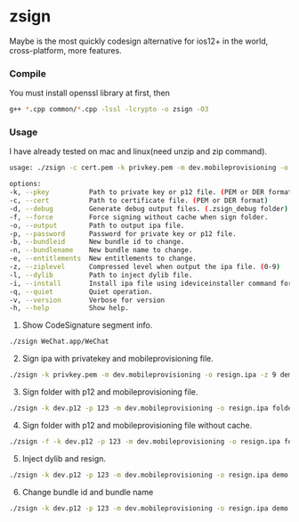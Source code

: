 # zsign
Maybe is the most quickly codesign alternative for ios12+ in the world,  cross-platform, more features.

### Compile
You must install openssl library at first, then
```bash
g++ *.cpp common/*.cpp -lssl -lcrypto -o zsign -O3
```

### Usage
I have already tested on mac and linux(need unzip and zip command).
```bash
usage: ./zsign -c cert.pem -k privkey.pem -m dev.mobileprovisioning -o output.ipa [options]... [file|folder]

options:
-k, --pkey          Path to private key or p12 file. (PEM or DER format)
-c, --cert          Path to certificate file. (PEM or DER format)
-d, --debug         Generate debug output files. (.zsign_debug folder)
-f, --force         Force signing without cache when sign folder.
-o, --output        Path to output ipa file.
-p, --password      Password for private key or p12 file.
-b, --bundleid      New bundle id to change.
-n, --bundlename    New bundle name to change.
-e, --entitlements  New entitlements to change.
-z, --ziplevel      Compressed level when output the ipa file. (0-9)
-l, --dylib         Path to inject dylib file.
-i, --install       Install ipa file using ideviceinstaller command for test.
-q, --quiet         Quiet operation.
-v, --version       Verbose for version
-h, --help          Show help.
```

1. Show CodeSignature segment info.
```bash
./zsign WeChat.app/WeChat
```

2. Sign ipa with privatekey and mobileprovisioning file.
```bash
./zsign -k privkey.pem -m dev.mobileprovisioning -o resign.ipa -z 9 demo.ipa
```

3. Sign folder with p12 and mobileprovisioning file.
```bash
./zsign -k dev.p12 -p 123 -m dev.mobileprovisioning -o resign.ipa folder
```

4. Sign folder with p12 and mobileprovisioning file without cache.
```bash
./zsign -f -k dev.p12 -p 123 -m dev.mobileprovisioning -o resign.ipa folder
```

5. Inject dylib and resign.
```bash
./zsign -k dev.p12 -p 123 -m dev.mobileprovisioning -o resign.ipa demo.ipa -l demo.dylib
```

6. Change bundle id and bundle name
```bash
./zsign -k dev.p12 -p 123 -m dev.mobileprovisioning -o resign.ipa demo.ipa -b 'com.tree.new.bee' -n 'TreeNewBee'
```